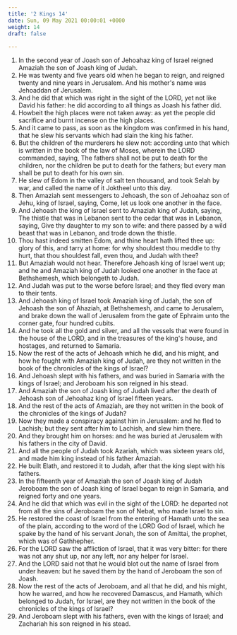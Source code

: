 ```yaml
---
title: '2 Kings 14'
date: Sun, 09 May 2021 00:00:01 +0000
weight: 14
draft: false
  
---
```


1. In the second year of Joash son of Jehoahaz king of Israel reigned Amaziah the son of Joash king of Judah.
2. He was twenty and five years old when he began to reign, and reigned twenty and nine years in Jerusalem. And his mother's name was Jehoaddan of Jerusalem.
3. And he did that which was right in the sight of the LORD, yet not like David his father: he did according to all things as Joash his father did.
4. Howbeit the high places were not taken away: as yet the people did sacrifice and burnt incense on the high places.
5. And it came to pass, as soon as the kingdom was confirmed in his hand, that he slew his servants which had slain the king his father.
6. But the children of the murderers he slew not: according unto that which is written in the book of the law of Moses, wherein the LORD commanded, saying, The fathers shall not be put to death for the children, nor the children be put to death for the fathers; but every man shall be put to death for his own sin.
7. He slew of Edom in the valley of salt ten thousand, and took Selah by war, and called the name of it Joktheel unto this day.
8. Then Amaziah sent messengers to Jehoash, the son of Jehoahaz son of Jehu, king of Israel, saying, Come, let us look one another in the face.
9. And Jehoash the king of Israel sent to Amaziah king of Judah, saying, The thistle that was in Lebanon sent to the cedar that was in Lebanon, saying, Give thy daughter to my son to wife: and there passed by a wild beast that was in Lebanon, and trode down the thistle.
10. Thou hast indeed smitten Edom, and thine heart hath lifted thee up: glory of this, and tarry at home: for why shouldest thou meddle to thy hurt, that thou shouldest fall, even thou, and Judah with thee?
11. But Amaziah would not hear. Therefore Jehoash king of Israel went up; and he and Amaziah king of Judah looked one another in the face at Bethshemesh, which belongeth to Judah.
12. And Judah was put to the worse before Israel; and they fled every man to their tents.
13. And Jehoash king of Israel took Amaziah king of Judah, the son of Jehoash the son of Ahaziah, at Bethshemesh, and came to Jerusalem, and brake down the wall of Jerusalem from the gate of Ephraim unto the corner gate, four hundred cubits.
14. And he took all the gold and silver, and all the vessels that were found in the house of the LORD, and in the treasures of the king's house, and hostages, and returned to Samaria.
15. Now the rest of the acts of Jehoash which he did, and his might, and how he fought with Amaziah king of Judah, are they not written in the book of the chronicles of the kings of Israel?
16. And Jehoash slept with his fathers, and was buried in Samaria with the kings of Israel; and Jeroboam his son reigned in his stead.
17. And Amaziah the son of Joash king of Judah lived after the death of Jehoash son of Jehoahaz king of Israel fifteen years.
18. And the rest of the acts of Amaziah, are they not written in the book of the chronicles of the kings of Judah?
19. Now they made a conspiracy against him in Jerusalem: and he fled to Lachish; but they sent after him to Lachish, and slew him there.
20. And they brought him on horses: and he was buried at Jerusalem with his fathers in the city of David.
21. And all the people of Judah took Azariah, which was sixteen years old, and made him king instead of his father Amaziah.
22. He built Elath, and restored it to Judah, after that the king slept with his fathers.
23. In the fifteenth year of Amaziah the son of Joash king of Judah Jeroboam the son of Joash king of Israel began to reign in Samaria, and reigned forty and one years.
24. And he did that which was evil in the sight of the LORD: he departed not from all the sins of Jeroboam the son of Nebat, who made Israel to sin.
25. He restored the coast of Israel from the entering of Hamath unto the sea of the plain, according to the word of the LORD God of Israel, which he spake by the hand of his servant Jonah, the son of Amittai, the prophet, which was of Gathhepher.
26. For the LORD saw the affliction of Israel, that it was very bitter: for there was not any shut up, nor any left, nor any helper for Israel.
27. And the LORD said not that he would blot out the name of Israel from under heaven: but he saved them by the hand of Jeroboam the son of Joash.
28. Now the rest of the acts of Jeroboam, and all that he did, and his might, how he warred, and how he recovered Damascus, and Hamath, which belonged to Judah, for Israel, are they not written in the book of the chronicles of the kings of Israel?
29. And Jeroboam slept with his fathers, even with the kings of Israel; and Zachariah his son reigned in his stead.
